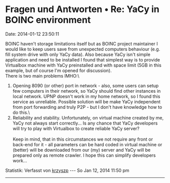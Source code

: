 Fragen und Antworten • Re: YaCy in BOINC environment
====================================================

Date: 2014-01-12 23:50:11

BOINC haven\'t storage limitations itself but as BOINC project
maintainer I would like to keep users save from unexpected computers
behaviour (e.g. fill system drive with only YaCy data). Also because
YaCy isn\'t simple application and need to be installed I found that
simplest way is to provide Virtualbox machine with YaCy preinstalled and
with space limit (5GB in this example, but of course I\'m opened for
discussion).\
There is two main problems IMHO:\
1. Opening 8090 (or other) port in network - also, some users can setup
few computers in their network, so YaCy should find other instances in
local network. UPNP doesn\'t work in my home network, so I found this
service as unreliable. Possible solution will be make YaCy independent
from port forwarding and truly P2P - but I don\'t have knowledge how to
do this.\
2. Reliability and stability. Unfortunately, on virtual machine created
by me, YaCy not always start correctly\... Is any chance that YaCy
developers will try to play with Virtualbox to create reliable YaCy
server?\
\
Keep in mind, that in this circumstances we not require any front or
back-end for it - all parameters can be hard coded in virtual machine or
(better) will be downloaded from our (my) server and YaCy will be
prepared only as remote crawler. I hope this can simplify developers
work\...

Statistik: Verfasst von
[krzyszp](http://forum.yacy-websuche.de/memberlist.php?mode=viewprofile&u=9341)
--- So Jan 12, 2014 11:50 pm

------------------------------------------------------------------------
